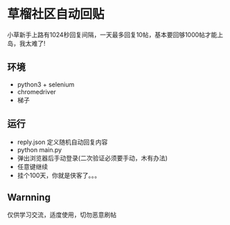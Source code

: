 # 草榴社区自动回贴
小草新手上路有1024秒回复间隔，一天最多回复10帖，基本要回够1000帖才能上岛，我太难了!

## 环境
+ python3 + selenium
+ chromedriver
+ 梯子

## 运行
+ reply.json 定义随机自动回复内容
+ python main.py
+ 弹出浏览器后手动登录(二次验证必须要手动，木有办法)
+ 任意键继续
+ 挂个100天，你就是侠客了。。。

## Warnning
仅供学习交流，适度使用，切勿恶意刷帖

